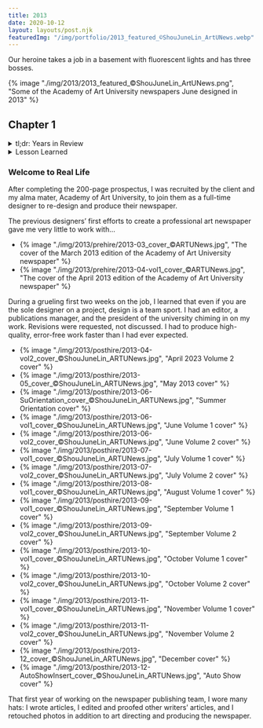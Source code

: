 ```yaml
---
title: 2013
date: 2020-10-12
layout: layouts/post.njk
featuredImg: "/img/portfolio/2013_featured_©ShouJuneLin_ArtUNews.webp"
---
```


<span class="small-caps">Our heroine takes a job in a basement</span> with fluorescent lights and has three bosses.

<!-- excerpt -->

{% image "./img/2013/2013_featured_©ShouJuneLin_ArtUNews.png", "Some of the Academy of Art University newspapers June designed in 2013" %}

<h2>Chapter 1</h2>
<div class="accordion-container">
  <details>
    <summary>
    tl;dr: Years in Review
    </summary>
    <div>
    <ul>
      <li>designed a newspaper and developed the design style guide</li>
      <li>learned and helped adapt AP Style for the editorial style guide</li>
      <li>produced and delivered 15 newspapers on time</li>
      <li>petitioned for the inclusion of the series comma and lost</li>
    </ul>
    </div>
  </details>
  <details>
    <summary>
    Lesson Learned
    </summary>
    <div>
    <p>Design is a team sport.</p>
    </div>
  </details>
</div>

<h3 class="heading-container inverted">Welcome to Real Life</h3>

After completing the 200-page prospectus, I was recruited by the client and my alma mater, Academy of Art University, to join them as a full-time designer to re-design and produce their newspaper.

The previous designers’ first efforts to create a professional art newspaper gave me very little to work with...

<ul class="carousel" tabindex="0" aria-label="Scrollable list">
    <li>{% image "./img/2013/prehire/2013-03_cover_©ARTUNews.jpg", "The cover of the March 2013 edition of the Academy of Art University newspaper" %}</li>
    <li>{% image "./img/2013/prehire/2013-04-vol1_cover_©ARTUNews.jpg", "The cover of the April 2013 edition of the Academy of Art University newspaper" %}</li>
</ul>

During a grueling first two weeks on the job, I learned that even if you are the sole designer on a project, design is a team sport. I had an editor, a publications manager, and the president of the university chiming in on my work. Revisions were requested, not discussed. I had to produce high-quality, error-free work faster than I had ever expected.

<ul class="carousel" tabindex="0" aria-label="Scrollable list">
    <li>{% image "./img/2013/posthire/2013-04-vol2_cover_©ShouJuneLin_ARTUNews.jpg", "April 2023 Volume 2 cover" %}</li>
    <li>{% image "./img/2013/posthire/2013-05_cover_©ShouJuneLin_ARTUNews.jpg", "May 2013 cover" %}</li>
    <li>{% image "./img/2013/posthire/2013-06-SuOrientation_cover_©ShouJuneLin_ARTUNews.jpg", "Summer Orientation cover" %}</li>
    <li>{% image "./img/2013/posthire/2013-06-vol1_cover_©ShouJuneLin_ARTUNews.jpg", "June Volume 1 cover" %}</li>
    <li>{% image "./img/2013/posthire/2013-06-vol2_cover_©ShouJuneLin_ARTUNews.jpg", "June Volume 2 cover" %}</li>
    <li>{% image "./img/2013/posthire/2013-07-vol1_cover_©ShouJuneLin_ARTUNews.jpg", "July Volume 1 cover" %}</li>
    <li>{% image "./img/2013/posthire/2013-07-vol2_cover_©ShouJuneLin_ARTUNews.jpg", "July Volume 2 cover" %}</li>
    <li>{% image "./img/2013/posthire/2013-08-vol1_cover_©ShouJuneLin_ARTUNews.jpg", "August Volume 1 cover" %}</li>
    <li>{% image "./img/2013/posthire/2013-09-vol1_cover_©ShouJuneLin_ARTUNews.jpg", "September Volume 1 cover" %}</li>
    <li>{% image "./img/2013/posthire/2013-09-vol2_cover_©ShouJuneLin_ARTUNews.jpg", "September Volume 2 cover" %}</li>
    <li>{% image "./img/2013/posthire/2013-10-vol1_cover_©ShouJuneLin_ARTUNews.jpg", "October Volume 1 cover" %}</li>
    <li>{% image "./img/2013/posthire/2013-10-vol2_cover_©ShouJuneLin_ARTUNews.jpg", "October Volume 2 cover" %}</li>
    <li>{% image "./img/2013/posthire/2013-11-vol1_cover_©ShouJuneLin_ARTUNews.jpg", "November Volume 1 cover" %}</li>
    <li>{% image "./img/2013/posthire/2013-11-vol2_cover_©ShouJuneLin_ARTUNews.jpg", "November Volume 2 cover" %}</li>
    <li>{% image "./img/2013/posthire/2013-12_cover_©ShouJuneLin_ARTUNews.jpg", "December cover" %}</li>
    <li>{% image "./img/2013/posthire/2013-12-AutoShowInsert_cover_©ShouJuneLin_ARTUNews.jpg", "Auto Show cover" %}</li>
</ul>

That first year of working on the newspaper publishing team, I wore many hats: I wrote articles, I edited and proofed other writers’ articles, and I retouched photos in addition to art directing and producing the newspaper.